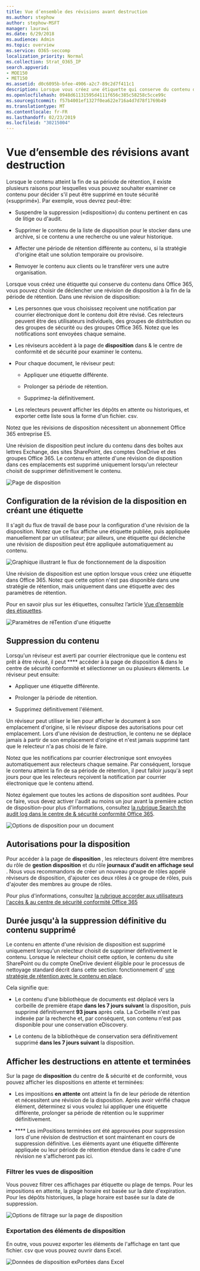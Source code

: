 ```yaml
---
title: Vue d’ensemble des révisions avant destruction
ms.author: stephow
author: stephow-MSFT
manager: laurawi
ms.date: 6/29/2018
ms.audience: Admin
ms.topic: overview
ms.service: O365-seccomp
localization_priority: Normal
ms.collection: Strat_O365_IP
search.appverid:
- MOE150
- MET150
ms.assetid: d0c6095b-bfee-4906-a2c7-89c2d7f411c1
description: Lorsque vous créez une étiquette qui conserve du contenu dans Office 365, vous pouvez choisir de déclencher une révision de disposition à la fin de la période de rétention.
ms.openlocfilehash: 0948d61131595d4111f656c385c58258c5cce99c
ms.sourcegitcommit: f57b4001ef1327f0ea622e716a4d7d78f1769b49
ms.translationtype: MT
ms.contentlocale: fr-FR
ms.lasthandoff: 02/23/2019
ms.locfileid: "30215004"
---
```

# <a name="overview-of-disposition-reviews"></a>Vue d’ensemble des révisions avant destruction

Lorsque le contenu atteint la fin de sa période de rétention, il existe plusieurs raisons pour lesquelles vous pouvez souhaiter examiner ce contenu pour décider s'il peut être supprimé en toute sécurité («supprimé»). Par exemple, vous devrez peut-être:
  
- Suspendre la suppression («disposition») du contenu pertinent en cas de litige ou d'audit.
    
- Supprimer le contenu de la liste de disposition pour le stocker dans une archive, si ce contenu a une recherche ou une valeur historique.
    
- Affecter une période de rétention différente au contenu, si la stratégie d'origine était une solution temporaire ou provisoire.
    
- Renvoyer le contenu aux clients ou le transférer vers une autre organisation.
    
Lorsque vous créez une étiquette qui conserve du contenu dans Office 365, vous pouvez choisir de déclencher une révision de disposition à la fin de la période de rétention. Dans une révision de disposition:
  
- Les personnes que vous choisissez reçoivent une notification par courrier électronique dont le contenu doit être révisé. Ces relecteurs peuvent être des utilisateurs individuels, des groupes de distribution ou des groupes de sécurité ou des groupes Office 365. Notez que les notifications sont envoyées chaque semaine.
    
- Les réviseurs accèdent à la page de **disposition** dans &amp; le centre de conformité et de sécurité pour examiner le contenu. 
    
- Pour chaque document, le réviseur peut:
    
  - Appliquer une étiquette différente.
    
  - Prolonger sa période de rétention.
    
  - Supprimez-la définitivement.
    
- Les relecteurs peuvent afficher les dépôts en attente ou historiques, et exporter cette liste sous la forme d'un fichier. csv.
    
Notez que les révisions de disposition nécessitent un abonnement Office 365 entreprise E5.
  
Une révision de disposition peut inclure du contenu dans des boîtes aux lettres Exchange, des sites SharePoint, des comptes OneDrive et des groupes Office 365. Le contenu en attente d'une révision de disposition dans ces emplacements est supprimé uniquement lorsqu'un relecteur choisit de supprimer définitivement le contenu.
  
![Page de disposition](media/b7436fb2-1f35-4146-8ca2-32c9d10f7e09.png)
  
## <a name="setting-up-the-disposition-review-by-creating-a-label"></a>Configuration de la révision de la disposition en créant une étiquette

Il s'agit du flux de travail de base pour la configuration d'une révision de la disposition. Notez que ce flux affiche une étiquette publiée, puis appliquée manuellement par un utilisateur; par ailleurs, une étiquette qui déclenche une révision de disposition peut être appliquée automatiquement au contenu.
  
![Graphique illustrant le flux de fonctionnement de la disposition](media/5fb3f33a-cb53-468c-becc-6dda0ec52778.png)
  
Une révision de disposition est une option lorsque vous créez une étiquette dans Office 365. Notez que cette option n'est pas disponible dans une stratégie de rétention, mais uniquement dans une étiquette avec des paramètres de rétention.
  
Pour en savoir plus sur les étiquettes, consultez l’article [Vue d’ensemble des étiquettes](labels.md).
  
![Paramètres de réTention d'une étiquette](media/a16dd202-8862-40ac-80ff-6fee974de5da.png)
  
## <a name="disposing-content"></a>Suppression du contenu

Lorsqu'un réviseur est averti par courrier électronique que le contenu est prêt à être révisé, il peut **** accéder à la page de disposition &amp; dans le centre de sécurité conformité et sélectionner un ou plusieurs éléments. Le réviseur peut ensuite: 
  
- Appliquer une étiquette différente.
    
- Prolonger la période de rétention.
    
- Supprimez définitivement l'élément.
    
Un réviseur peut utiliser le lien pour afficher le document à son emplacement d'origine, si le réviseur dispose des autorisations pour cet emplacement. Lors d'une révision de destruction, le contenu ne se déplace jamais à partir de son emplacement d'origine et n'est jamais supprimé tant que le relecteur n'a pas choisi de le faire.
  
Notez que les notifications par courrier électronique sont envoyées automatiquement aux relecteurs chaque semaine. Par conséquent, lorsque le contenu atteint la fin de sa période de rétention, il peut falloir jusqu'à sept jours pour que les relecteurs reçoivent la notification par courrier électronique que le contenu attend.
  
Notez également que toutes les actions de disposition sont auditées. Pour ce faire, vous devez activer l'audit au moins un jour avant la première action de disposition-pour plus d'informations, consultez [la rubrique Search the audit log dans le centre de &amp; sécurité conformité Office 365](search-the-audit-log-in-security-and-compliance.md). 
  
![Options de disposition pour un document](media/771630fd-a9b0-47cf-983b-fe85eb4cdafd.png)
  
## <a name="permissions-for-disposition"></a>Autorisations pour la disposition

Pour accéder à la page de **disposition** , les relecteurs doivent être membres du rôle de **gestion disposition** et du rôle **journaux d'audit en affichage seul** . Nous vous recommandons de créer un nouveau groupe de rôles appelé réviseurs de disposition, d'ajouter ces deux rôles à ce groupe de rôles, puis d'ajouter des membres au groupe de rôles. 
  
Pour plus d'informations, consultez [la rubrique accorder aux utilisateurs l'accès &amp; au centre de sécurité conformité Office 365](grant-access-to-the-security-and-compliance-center.md)
  
## <a name="how-long-until-disposed-content-is-permanently-deleted"></a>Durée jusqu'à la suppression définitive du contenu supprimé

Le contenu en attente d'une révision de disposition est supprimé uniquement lorsqu'un relecteur choisit de supprimer définitivement le contenu. Lorsque le relecteur choisit cette option, le contenu du site SharePoint ou du compte OneDrive devient éligible pour le processus de nettoyage standard décrit dans cette section: fonctionnement d' [une stratégie de rétention avec le contenu en place](retention-policies.md#how-a-retention-policy-works-with-content-in-place).
  
Cela signifie que:
  
- Le contenu d'une bibliothèque de documents est déplacé vers la corbeille de première étape **dans les 7 jours suivant** la disposition, puis supprimé définitivement **93 jours** après cela. La Corbeille n'est pas indexée par la recherche et, par conséquent, son contenu n'est pas disponible pour une conservation eDiscovery. 
    
- Le contenu de la bibliothèque de conservation sera définitivement supprimé **dans les 7 jours suivant** la disposition. 
    
## <a name="view-pending-and-completed-dispositions"></a>Afficher les destructions en attente et terminées

Sur la page de **disposition** du centre de &amp; sécurité et de conformité, vous pouvez afficher les dispositions en attente et terminées: 
  
- Les impositions **en attente** ont atteint la fin de leur période de rétention et nécessitent une révision de la disposition. Après avoir vérifié chaque élément, déterminez si vous voulez lui appliquer une étiquette différente, prolonger sa période de rétention ou le supprimer définitivement. 
    
- **** Les imPositions terminées ont été approuvées pour suppression lors d'une révision de destruction et sont maintenant en cours de suppression définitive. Les éléments ayant une étiquette différente appliquée ou leur période de rétention étendue dans le cadre d'une révision ne s'afficheront pas ici. 
    
### <a name="filter-the-disposition-views"></a>Filtrer les vues de disposition

Vous pouvez filtrer ces affichages par étiquette ou plage de temps. Pour les impositions en attente, la plage horaire est basée sur la date d'expiration. Pour les dépôts historiques, la plage horaire est basée sur la date de suppression.
  
![Options de filtrage sur la page de disposition](media/8682a9f5-a77d-45ae-b902-8418a3ebbea1.png)
  
### <a name="export-the-disposition-items"></a>Exportation des éléments de disposition

En outre, vous pouvez exporter les éléments de l'affichage en tant que fichier. csv que vous pouvez ouvrir dans Excel.
  
![Données de disposition exPortées dans Excel](media/08e3bc09-b132-47b4-a051-a590b697e725.png)
  

